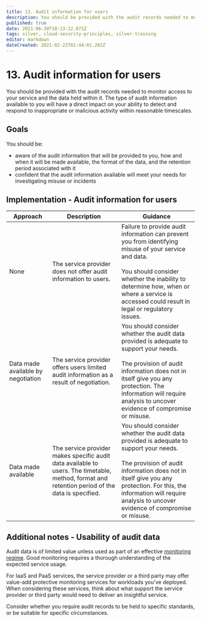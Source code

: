```yaml
---
title: 13. Audit information for users
description: You should be provided with the audit records needed to monitor access to your service and the data held within it.
published: true
date: 2021-06-30T18:13:12.671Z
tags: silver, cloud-security-principles, silver-training
editor: markdown
dateCreated: 2021-02-22T01:44:01.283Z
---
```


# 13\. Audit information for users

You should be provided with the audit records needed to monitor access to your service and the data held within it. The type of audit information available to you will have a direct impact on your ability to detect and respond to inappropriate or malicious activity within reasonable timescales.

## Goals

You should be:

-   aware of the audit information that will be provided to you, how and when it will be made available, the format of the data, and the retention period associated with it
-   confident that the audit information available will meet your needs for investigating misuse or incidents

## **Implementation - Audit information for users**

| **Approach** | **Description** | **Guidance** |
| --- | --- | --- |
| None | The service provider does not offer audit information to users. | Failure to provide audit information can prevent you from identifying misuse of your service and data.<br><br>You should consider whether the inability to determine how, when or where a service is accessed could result in legal or regulatory issues. |
| Data made available by negotiation | The service provider offers users limited audit information as a result of negotiation. | You should consider whether the audit data provided is adequate to support your needs.<br><br>The provision of audit information does not in itself give you any protection. The information will require analysis to uncover evidence of compromise or misuse. |
| Data made available | The service provider makes specific audit data available to users. The timetable, method, format and retention period of the data is specified. | You should consider whether the audit data provided is adequate to support your needs.<br><br>The provision of audit information does not in itself give you any protection. For this, the information will require analysis to uncover evidence of compromise or misuse. |

## **Additional notes - Usability of audit data**

Audit data is of limited value unless used as part of an effective [monitoring regime](/guidance/introduction-logging-security-purposes). Good monitoring requires a thorough understanding of the expected service usage.

For IaaS and PaaS services, the service provider or a third party may offer value-add protective monitoring services for workloads you've deployed. When considering these services, think about what support the service provider or third party would need to deliver an insightful service.

Consider whether you require audit records to be held to specific standards, or be suitable for specific circumstances.